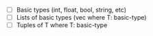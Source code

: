 + [ ] Basic types (int, float, bool, string, etc)
+ [ ] Lists of basic types (vec<T> where T: basic-type)
+ [ ] Tuples of T where T: basic-type

